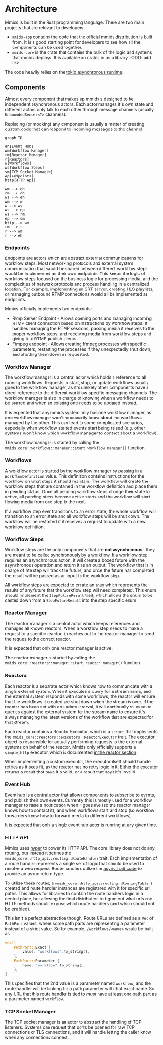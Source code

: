 # Architecture

Mmids is built in the Rust programming language.  There are two main projects that are relevant to developers:

* `mmids-app` contains the code that the official mmids distribution is built from.  It is a good starting point for developers to see how all the components can be used together.
* `mmids-core` is the crate that contains the bulk of the logic and systems that mmids deploys.  It is available on crates.io as a library TODO: add link.

The code heavily relies on the [tokio asynchronous runtime](https://tokio.rs).

## Components

Almost every component that makes up mmids s designed to be independent asynchronous actors.  Each actor manages it's own state and different actors only talk to each other through message channels (usually `UnboundedSender<T>` channels).  

Replacing (or mocking) any component is usually a matter of creating custom code that can respond to incoming messages to the channel.

```mermaid
graph TD

eh[Event Hub]
wm[Workflow Manager]
rm[Reactor Manager]
r[Reactors]
w[Workflows]
ws[Workflow Steps]
sm[TCP Socket Manager]
ep[Endpoints]
http[HTTP Api]

wm --> eh
rm --> eh
ws --> eh
wm --> w
w --> ws
ws --> ep
ws --> rm
ep --> sm
http --> wm
rm --> r
r --> wm
r --> eh

```

### Endpoints

Endpoints are actors which are abstract external communications for workflow steps.  Most networking protocols and external system communication that would be shared between different workflow steps would be implemented as their own endpoints.  This keeps the logic of workflow steps focused on the business logic for processing media, and the complexities of network protocols and process handling in a centralized location.  For example, implementing an SRT server, creating HLS playlists, or managing outbound RTMP connections would all be implemented as endpoints.

Mmids officially implements two endpoints:
* Rtmp Server Endpoint - Allows opening ports and managing incoming RTMP client connection based on instructions by workflow steps.  It handles managing the RTMP sessions, passing media it receives to the proper workflow steps, and receiving media from workflow steps and giving it to RTMP publish clients.
* Ffmpeg endpoint - Allows creating ffmpeg processes with specific parameters, restarting the processes if they unexpectedly shut down, and shutting them down as requested.


### Workflow Manager

The workflow manager is a central actor which holds a reference to all running workflows.  Requests to start, stop, or update workflows usually goes to the workflow manager, as it's unlikely other components have a direct reference to the different workflow specific messaging channels.  The workflow manager is also in charge of knowing when a workflow needs to be started and when an existing one needs to be updated instead.

It is expected that any mmids system only has one workflow manager, as one workflow manager won't necessarily know about the workflows managed by the other.  This can lead to some complicated scenarios, especially when workflow started events start being raised (e.g. other systems won't know which workflow manager to contact about a workflow).

The workflow manager is started by calling the `mmids_core::workflows::manager::start_workflow_manager()` function.

### Workflows

A workflow actor is started by the workflow manager by passing in a `WorkflowDefinition` value.  This definition contains instructions for the workflow on what steps it should maintain.  The workflow will create the workflow steps that are contained in the workflow definition and place them in pending status.  Once all pending workflow steps change their state to active, all pending steps become active steps and the workflow will start flowing media from one step to the next.  

If a workflow step ever transitions to an error state, the whole workflow will transition to an error state and all workflow steps will be shut down.  The workflow will be restarted if it receives a request to update with a new workflow definition.

### Workflow Steps

Workflow steps are the only components that are **not asynchronous**.  They are meant to be called synchronously by a workflow.  If a workflow step requires an asynchronous action, it will create a boxed future with the asynchronous operation and return it as an output.  The workflow that is in charge of hte step will track the future, and once the future has completed the result will be passed as an input to the workflow step.  

All workflow steps are expected to create an `enum` which represents the results of any future that the workflow step will need completed.  This enum should implement the `StepFutureResult` trait, which allows the enum to be casted down from a `StepFutureResult` into the step specific enum.  

### Reactor Manager

The reactor manager is a central actor which keeps references and manages all known reactors.  When a workflow step needs to make a request to a specific reactor, it reaches out to the reactor manager to send the reques to the correct reactor.

It is expected that only one reactor manager is active. 

The reactor manager is started by calling the `mmids_core::reactors::manager::start_reactor_manager()` function.

### Reactors

Each reactor is a separate actor which knows how to communicate with a single external system.  When it executes a query for a stream name, and the external system responds with some workflows, the reactor will ensure that the workflows it created are shut down when the stream is over.  If the reactor has been set with an update interval, it will continually re-execute queries against the external system for the stream name to ensure it's always managing the latest versions of the workflow that are expected for that stream.

Each reactor contains a Reactor Executor, which is a `struct` that implements the `mmids_core::reactors::executors::ReactorExecutor` trait.  The executor object is responsible for actually performing requests to the external systems on behalf of the reactor.  Mmids only officially supports a `simple_http` executor, which is documented [in the reactor section](../user-guide/reactors.md).

When implementing a custom executor, the executor itself should handle retries as it sees fit, as the reactor has no retry logic in it.  Either the executor returns a result that says it's valid, or a result that says it's invalid.

### Event Hub

Event hub is a central actor that allows components to subscribe to events, and publish their own events.  Currently this is mostly used for a workflow manager to raise a notification when it goes live (so the reactor manager knows how to contact it), and when workflows start and stop (so workflow forwarders know how to forward media to different workflows).  

It is expected that only a single event hub actor is running at any given time.

### HTTP API

Mmids uses [hyper](https://hyper.rs/) to power its HTTP API.  The core library does not do any routing, but instead it defines the `mmids_core::http_api::routing::RouteHandler` trait.  Each implementation of a route handler represents a single set of logic that should be used to resolve a web request.  Route handlers utilize the [async_trait crate](https://crates.io/crates/async-trait) to provide an async return type.

To utilize these routes, a `mmids_core::http_api::routing::RoutingTable` is created and route handler instances are registered with it for specific url paths.  This allows for libraries to contain the route handlers logic in a central place, but allowing the final distribution to figure out what urls and HTTP methods should expose which route handlers (and which should not be enabled).

This isn't a perfect abstraction though.  Route URLs are defined as a `Vec` of `PathPart` values, where some path parts are representing a parameter instead of a strict value.  So for example, `/workflows/<name>` woulc be built as 
```rust
vec![
    PathPart::Exact {
        value: "workflows".to_string(),
    },
    PathPart::Parameter {
        name: "workflow".to_string(),
    },
]
```

This specifies that the 2nd value is a parameter named `workflow`, and the route handler will be looking for a path parameter with that exact name.  So any URL that this route handler is tied to *must* have at least one path part as a parameter named `workflow`.

### TCP Socket Manager

The TCP socket manager is an actor to abstract the handling of TCP listeners.  Systems can request that ports be opened for raw TCP connections or TLS connections, and it will handle letting the caller know when any connections connect.  

